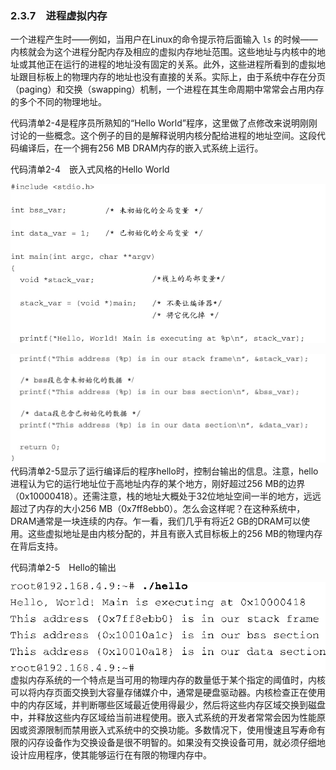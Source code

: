 ### 2.3.7　进程虚拟内存

一个进程产生时——例如，当用户在Linux的命令提示符后面输入 `ls` 的时候——内核就会为这个进程分配内存及相应的虚拟内存地址范围。这些地址与内核中的地址或其他正在运行的进程的地址没有固定的关系。此外，这些进程所看到的虚拟地址跟目标板上的物理内存的地址也没有直接的关系。实际上，由于系统中存在分页（paging）和交换（swapping）机制，一个进程在其生命周期中常常会占用内存的多个不同的物理地址。

代码清单2-4是程序员所熟知的“Hello World”程序，这里做了点修改来说明刚刚讨论的一些概念。这个例子的目的是解释说明内核分配给进程的地址空间。这段代码编译后，在一个拥有256 MB DRAM内存的嵌入式系统上运行。

代码清单2-4　嵌入式风格的Hello World



![13.jpg](../images/13.jpg)


![14.jpg](../images/14.jpg)
代码清单2-5显示了运行编译后的程序hello时，控制台输出的信息。注意，hello进程认为它的运行地址位于高地址内存的某个地方，刚好超过256 MB的边界（0x10000418）。还需注意，栈的地址大概处于32位地址空间一半的地方，远远超过了内存的大小256 MB（0x7ff8ebb0）。怎么会这样呢？在这种系统中，DRAM通常是一块连续的内存。乍一看，我们几乎有将近2 GB的DRAM可以使用。这些虚拟地址是由内核分配的，并且有嵌入式目标板上的256 MB的物理内存在背后支持。

代码清单2-5　Hello的输出



![15.png](../images/15.png)
虚拟内存系统的一个特点是当可用的物理内存的数量低于某个指定的阈值时，内核可以将内存页面交换到大容量存储媒介中，通常是硬盘驱动器。内核检查正在使用中的内存区域，并判断哪些区域最近使用得最少，然后将这些内存区域交换到磁盘中，并释放这些内存区域给当前进程使用。嵌入式系统的开发者常常会因为性能原因或资源限制而禁用嵌入式系统中的交换功能。多数情况下，使用慢速且写寿命有限的闪存设备作为交换设备是很不明智的。如果没有交换设备可用，就必须仔细地设计应用程序，使其能够运行在有限的物理内存中。

